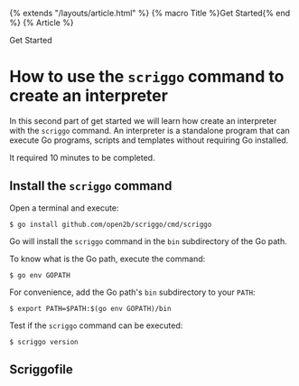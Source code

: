 {% extends "/layouts/article.html" %}
{% macro Title %}Get Started{% end %}
{% Article %}

Get Started
# How to use the `scriggo` command to create an interpreter

In this second part of get started we will learn how create an interpreter with the `scriggo` command. An interpreter is a standalone program that can execute Go programs, scripts and templates without requiring Go installed.

It required 10 minutes to be completed.

## Install the `scriggo` command

Open a terminal and execute:

```
$ go install github.com/open2b/scriggo/cmd/scriggo
```

Go will install the `scriggo` command in the `bin` subdirectory of the Go path.

To know what is the Go path, execute the command:

```
$ go env GOPATH
```

For convenience, add the Go path's `bin` subdirectory to your `PATH`:

```
$ export PATH=$PATH:$(go env GOPATH)/bin
```

Test if the `scriggo` command can be executed:

```
$ scriggo version
```

## Scriggofile
